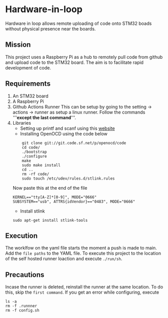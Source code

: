 # Hardware-in-loop
Hardware in loop allows remote uploading of code onto STM32 boads without physical presence near the boards.

## Mission
This project uses a Raspberry Pi as a hub to remotely pull code from github and upload code to the STM32 board. The aim is to facilitate rapid development of code.

## Requirements
1. An STM32 board
2. A Raspberry Pi
3. Github Actions Runner
This can be setup by going to the setting -> actions -> runner as setup a linux runner. Follow the commands '''**except the last command**'''. 
4. Libraries
    - Setting up printf and scanf using this [website](https://shawnhymel.com/1873/how-to-use-printf-on-stm32/)
    - Installing OpenOCD using the code below
    ``` 
        git clone git://git.code.sf.net/p/openocd/code
        cd code/
        ./bootstrap
        ./configure
        make
        sudo make install
        cd ..
        rm -rf code/
        sudo touch /etc/udev/rules.d/stlink.rules
    ```
    Now paste this at the end of the file
    ```
    KERNEL=="tty[A-Z]*[0-9]", MODE="0666"
    SUBSYSTEM=="usb", ATTRS{idVendor}=="0483", MODE="0666"
    ```
    - Install stlink
    ```
    sudo apt-get install stlink-tools
    ```
## Execution
The worklfow on the yaml file starts the moment a push is made to main. 
Add the `file paths` to the YAML file.
To execute this project to the location of the self hosted runner loaction and execute `./run/sh`.

## Precautions
Incase the runner is deleted, reinstall the runner at the same location. To do this, skip the `first command`. 
If you get an error while configuring, execute
```
ls -a
rm -f .runnner
rm -f config.sh
```





